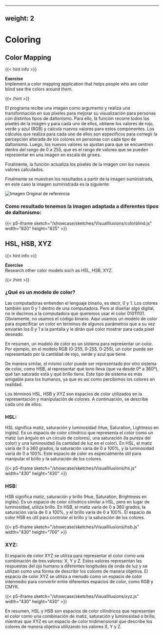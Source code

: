 
---
weight: 2
---

# Coloring

## Color Mapping 

{{< hint info >}}

**Exercise** <br/>
Implement a color mapping application that helps people who are color blind see the colors around them.

{{< /hint >}}

El programa recibe una imagen como argumento y realiza una transformación en sus píxeles para mejorar su visualización para personas con distintos tipos de daltonismo.
Para ello, la función recorre todos los píxeles de la imagen y para cada uno de ellos, obtiene los valores de rojo, verde y azul (RGB) y calcula nuevos valores para estos componentes. Los cálculos que realiza para cada uno de ellos son específicos para corregir la percepción alterada de los colores en personas con cada tipo de daltonismo. Luego, los nuevos valores se ajustan para que se encuentren dentro del rango de 0 a 255, que es el rango de valores que se pueden representar en una imagen en escala de grises.

Finalmente, la función actualiza los píxeles de la imagen con los nuevos valores calculados.

Finalmente se muestran los resultados a partir de la imagen suministrada, en este caso la imagen suministrada es la siguiente:

<img src="../i2.jpg" alt="Imagen Original de referencia" />

### Como resultado tenemos la imagen adaptada a diferentes tipos de daltonismo:

{{< p5-iframe sketch="/showcase/sketches/VisualIllusions/colorblind.js" width="820" height="625" >}}


## HSL, HSB, XYZ

{{< hint info >}}

**Exercise** <br/>
Research other color models such as HSL, HSB, XYZ.

{{< /hint >}}


### ¿Qué es un modelo de color?

Las computadoras entienden el lenguaje binario, es decir, 0 y 1. Los colores también son 0 y 1 dentro de una computadora. Pero al diseñar algo digital, no le decimos a la computadora que queremos usar el color 01011101. Obviamente, no usamos el código binario. Aquí usamos un modelo de color para especificar un color en términos de algunos parámetros que a su vez enviarán los 0 y 1 a la pantalla y le dirán qué color mostrar para cada píxel deseado.

En resumen, un modelo de color es un sistema para representar un color. Por ejemplo, en el modelo RGB (0-255, 0-255, 0-255), un color puede ser representado por la cantidad de rojo, verde y azul que tiene.

De manera similar, el mismo color puede ser representado por otro sistema de color, como HSB, al representar qué tono lleva (que va desde 0º a 360º), qué tan saturado está y qué brillo tiene. Este tipo de sistema es más amigable para los humanos, ya que es así como percibimos los colores en realidad.


Los términos HSL, HSB y XYZ son espacios de color utilizados en la representación y manipulación de colores. A continuación, se describe cada uno de ellos:

### HSL:
HSL significa matiz, saturación y luminosidad (Hue, Saturation, Lightness en inglés). Es un espacio de color cilíndrico que representa el color como un matiz (un ángulo en un círculo de colores), una saturación (la pureza del color) y una luminosidad (la cantidad de luz en el color). En HSL, el matiz varía de 0 a 360 grados, la saturación varía de 0 a 100%, y la luminosidad varía de 0 a 100%. Este espacio de color es especialmente útil para manipular el brillo y la saturación de los colores.

{{< p5-iframe sketch="/showcase/sketches/VisualIllusions/hs.js" width="430" height="430" >}}



### HSB:
HSB significa matiz, saturación y brillo (Hue, Saturation, Brightness en inglés). Es un espacio de color cilíndrico similar a HSL, pero en lugar de luminosidad, utiliza brillo. En HSB, el matiz varía de 0 a 360 grados, la saturación varía de 0 a 100%, y el brillo varía de 0 a 100%. El espacio de color HSB es útil para controlar el brillo y la saturación de los colores.


{{< p5-iframe sketch="/showcase/sketches/VisualIllusions/hsb.js" width="430" height="700" >}}


### XYZ:
El espacio de color XYZ se utiliza para representar el color como una combinación de tres valores: X, Y y Z. Estos valores representan las respuestas del ojo humano a diferentes longitudes de onda de luz y se utilizan como una forma de describir los colores de manera objetiva. El espacio de color XYZ se utiliza a menudo como un espacio de color intermedio para convertir entre diferentes espacios de color, como RGB y CMYK.


{{< p5-iframe sketch="/showcase/sketches/VisualIllusions/xyz.js" width="430" height="430" >}}


En resumen, HSL y HSB son espacios de color cilíndricos que representan el color como una combinación de matiz, saturación y luminosidad o brillo, mientras que XYZ es un espacio de color tridimensional que describe los colores de manera objetiva utilizando los valores X, Y y Z.